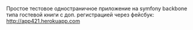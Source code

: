 Простое тестовое одностраничное приложение на symfony backbone типа гостевой книги с доп. регистрацией через фейсбук: http://app421.herokuapp.com